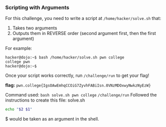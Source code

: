 ### Scripting with Arguments
For this challenge, you need to write a script at `/home/hacker/solve.sh` that:

1. Takes two arguments
2. Outputs them in REVERSE order (second argument first, then the first argument)

For example:

```console
hacker@dojo:~$ bash /home/hacker/solve.sh pwn college
college pwn
hacker@dojo:~$
```
Once your script works correctly, run `/challenge/run` to get your flag!

**flag:** `pwn.college{IgsOAwEmhqCCOiG7ZyvhFABiIsn.0VNzMDOxwyNwkzNyEzW}`


Command used: 
`bash solve.sh pwn college`
`/challenge/run`
Followed the instructions to create this file: 
solve.sh 
```bash
echo "$2 $1"
```

$ would be taken as an argument in the shell.


